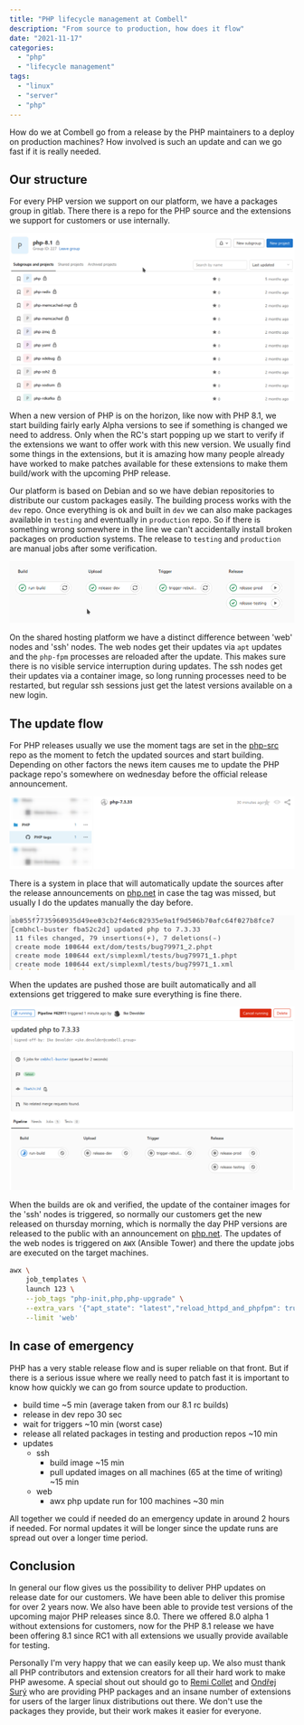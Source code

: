 ```yaml
---
title: "PHP lifecycle management at Combell"
description: "From source to production, how does it flow"
date: "2021-11-17"
categories:
  - "php"
  - "lifecycle management"
tags:
  - "linux"
  - "server"
  - "php"
---
```


How do we at Combell go from a release by the PHP maintainers to a deploy on
production machines? How involved is such an update and can we go fast if it is
really needed.

<!--more-->

Our structure
-------------

For every PHP version we support on our platform, we have a packages group in
gitlab. There there is a repo for the PHP source and the extensions we support
for customers or use internally.

![php 8.1 packages group](./gitlab-php-8.1-group.png)

When a new version of PHP is on the horizon, like now with PHP 8.1, we start
building fairly early Alpha versions to see if something is changed we need to
address. Only when the RC's start popping up we start to verify if the
extensions we want to offer work with this new version. We usually find some
things in the extensions, but it is amazing how many people already have worked
to make patches available for these extensions to make them build/work with the
upcoming PHP release.

Our platform is based on Debian and so we have debian repositories to
distribute our custom packages easily. The building process works with the
`dev` repo. Once everything is ok and built in `dev` we can also make packages
available in `testing` and eventually in `production` repo. So if there is
something wrong somewhere in the line we can't accidentally install broken
packages on production systems. The release to `testing` and `production` are
manual jobs after some verification.

![php pipeline](./php-pipeline.png)

On the shared hosting platform we have a distinct difference between 'web'
nodes and 'ssh' nodes. The web nodes get their updates via `apt` updates and
the `php-fpm` processes are reloaded after the update. This makes sure there is
no visible service interruption during updates. The ssh nodes get their updates
via a container image, so long running processes need to be restarted, but
regular ssh sessions just get the latest versions available on a new login.

The update flow
---------------

For PHP releases usually we use the moment tags are set in the
[php-src](https://github.com/php/php-src) repo as the moment to fetch the
updated sources and start building. Depending on other factors the news item
causes me to update the PHP package repo's somewhere on wednesday before the
official release announcement.

![php feed item](./php-atom-feed.png)

There is a system in place that will automatically update the sources after the
release announcements on [php.net](https://www.php.net) in case the tag was
missed, but usually I do the updates manually the day before.

![php 7.3.33 update](./php-7.3.33.update.png)

When the updates are pushed those are built automatically and all extensions
get triggered to make sure everything is fine there.

![php 7.3.33 build](./php-7.3.33-build.png)

When the builds are ok and verified, the update of the container images for the
'ssh' nodes is triggered, so normally our customers get the new released on
thursday morning, which is normally the day PHP versions are released to the
public with an announcement on [php.net](https://www.php.net). The updates of
the web nodes is triggered on `AWX` (Ansible Tower) and there the update jobs
are executed on the target machines.

```sh
awx \
    job_templates \
    launch 123 \
    --job_tags "php-init,php,php-upgrade" \
    --extra_vars '{"apt_state": "latest","reload_httpd_and_phpfpm": true}' \
    --limit 'web'
```

In case of emergency
--------------------

PHP has a very stable release flow and is super reliable on that front. But if
there is a serious issue where we really need to patch fast it is important to
know how quickly we can go from source update to production.

- build time ~5 min (average taken from our 8.1 rc builds)
- release in dev repo 30 sec
- wait for triggers ~10 min (worst case)
- release all related packages in testing and production repos ~10 min
- updates
    - ssh
        - build image ~15 min
        - pull updated images on all machines (65 at the time of writing) ~15 min
    - web
        - awx php update run for 100 machines ~30 min

All together we could if needed do an emergency update in around 2 hours if
needed. For normal updates it will be longer since the update runs are spread
out over a longer time period.

Conclusion
----------

In general our flow gives us the possibility to deliver PHP updates on release
date for our customers. We have been able to deliver this promise for over 2
years now. We also have been able to provide test versions of the upcoming
major PHP releases since 8.0. There we offered 8.0 alpha 1 without extensions
for customers, now for the PHP 8.1 release we have been offering 8.1 since RC1
with all extensions we usually provide available for testing.

Personally I'm very happy that we can easily keep up. We also must thank all
PHP contributors and extension creators for all their hard work to make PHP
awesome. A special shout out should go to
[Remi Collet](https://twitter.com/RemiCollet) and
[Ondřej Surý](https://twitter.com/oerdnj) who are providing PHP packages and an
insane number of extensions for users of the larger linux distributions out
there. We don't use the packages they provide, but their work makes it easier
for everyone.

